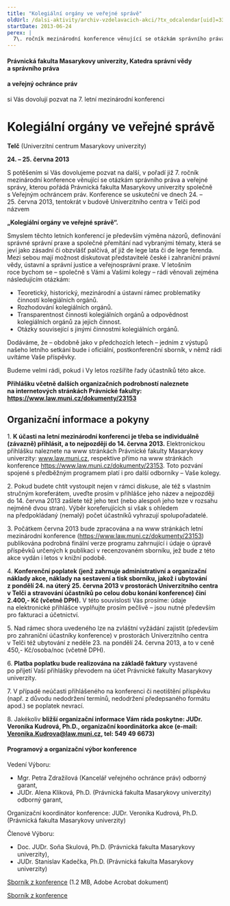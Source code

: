 ```yaml
---
title: "Kolegiální orgány ve veřejné správě"
oldUrl: /dalsi-aktivity/archiv-vzdelavacich-akci/?tx_odcalendar[uid]=33&cHash=2930d6dafdea0e3ecb30c3c0da1fadd6
startDate: 2013-06-24
perex: |
  7\. ročník mezinárodní konference věnující se otázkám správního práva a veřejné správy, kterou pořádá Právnická fakulta Masarykovy univerzity společně s veřejným ochráncem práv.
---
```


<h4>Právnická fakulta Masarykovy univerzity, Katedra správní vědy a správního práva</h4><h4>a veřejný ochránce práv</h4><p>si Vás dovolují pozvat na 7. letní mezinárodní konferenci</p><h1>Kolegiální orgány ve veřejné správě</h1><p><b>Telč</b> (Univerzitní centrum Masarykovy univerzity)</p>

<p><b>24. – 25. června 2013</b></p>
<p>S potěšením si Vás dovolujeme pozvat na další, v pořadí již 7. ročník mezinárodní konference věnující se otázkám správního práva a veřejné správy, kterou pořádá Právnická fakulta Masarykovy univerzity společně s Veřejným ochráncem práv. Konference se uskuteční ve dnech 24. – 25. června 2013, tentokrát v budově Univerzitního centra v Telči pod názvem</p>
<p><b>„Kolegiální orgány ve veřejné správě“.</b></p>
<p>Smyslem těchto letních konferencí je především výměna názorů, definování správné správní praxe a společné přemítání nad vybranými tématy, která se jeví jako zásadní či obzvlášť palčivá, ať již de lege lata či de lege ferenda. Mezi sebou mají možnost diskutovat představitelé české i zahraniční právní vědy, ústavní a správní justice a veřejnosprávní praxe. V letošním roce bychom se – společně s Vámi a Vašimi kolegy – rádi věnovali zejména následujícím otázkám:</p><ul><li>Teoretický, historický, mezinárodní a ústavní rámec problematiky činností kolegiálních orgánů.</li><li>Rozhodování kolegiálních orgánů.</li><li>Transparentnost činnosti kolegiálních orgánů a odpovědnost kolegiálních orgánů za jejich činnost.</li><li>Otázky související s jinými činnostmi kolegiálních orgánů.</li></ul><p>Dodáváme, že – obdobně jako v předchozích letech – jedním z výstupů našeho letního setkání bude i oficiální, postkonferenční sborník, v němž rádi uvítáme Vaše příspěvky.         </p>
<p>Budeme velmi rádi, pokud i Vy letos rozšíříte řady účastníků této akce.</p>
<p><b>Přihlášku včetně dalších organizačních podrobností naleznete na internetových stránkách Právnické fakulty: <a href="https://www.law.muni.cz/dokumenty/23153" target="_blank">https://www.law.muni.cz/dokumenty/23153</a> </b></p><h2>Organizační informace a pokyny</h2><p>1. <b>K účasti na letní mezinárodní konferenci je třeba se individuálně (závazně) přihlásit, a to nejpozději do 14. června 2013.</b> Elektronickou přihlášku naleznete na www stránkách Právnické fakulty Masarykovy univerzity: <a href="http://www.law.muni.cz/" target="_blank"><a href="http://www.law.muni.cz/" target="_blank">www.law.muni.cz</a></a>, respektive přímo na www stránkách konference <a href="https://www.law.muni.cz/dokumenty/23153" target="_blank">https://www.law.muni.cz/dokumenty/23153</a>. Toto pozvání spojené s předběžným programem platí i pro další odborníky – Vaše kolegy.</p>
<p>2. Pokud budete chtít vystoupit nejen v rámci diskuse, ale též s vlastním stručným koreferátem, uveďte prosím v přihlášce jeho název a nejpozději do 14. června 2013 zašlete též jeho text (nebo alespoň jeho teze v rozsahu nejméně dvou stran). Výběr koreferujících si však s ohledem na předpokládaný (nemalý) počet účastníků vyhrazují spolupořadatelé.</p>
<p>3. Počátkem června 2013 bude zpracována a na www stránkách letní mezinárodní konference (<a href="https://www.law.muni.cz/dokumenty/23153" target="_blank">https://www.law.muni.cz/dokumenty/23153</a>) publikována podrobná finální verze programu zahrnující i údaje o úpravě příspěvků určených k publikaci v recenzovaném sborníku, jež bude z této akce vydán i letos v knižní podobě.</p>
<p>4. <b>Konferenční poplatek</b> <b>(jenž zahrnuje administrativní a organizační náklady akce, náklady na sestavení a tisk sborníku, jakož i ubytování z pondělí 24. na úterý 25. června 2013 v prostorách Univerzitního centra v Telči a stravování účastníků po celou dobu konání konference) činí 2.400,- Kč (včetně DPH).</b> V této souvislosti Vás prosíme: údaje na elektronické přihlášce vyplňujte prosím pečlivě – jsou nutné především pro fakturaci a účetnictví.</p>
<p>5. Nad rámec shora uvedeného lze na zvláštní vyžádání zajistit (především pro zahraniční účastníky konference) v prostorách Univerzitního centra v Telči též ubytování z neděle 23. na pondělí 24. června 2013, a to v ceně 450,- Kč/osoba/noc (včetně DPH).</p>
<p>6. <b>Platba poplatku bude realizována na základě faktury</b> vystavené po přijetí Vaší přihlášky převodem na účet Právnické fakulty Masarykovy univerzity.</p>
<p>7. V případě neúčasti přihlášeného na konferenci či neotištění příspěvku (např. z důvodu nedodržení termínů, nedodržení předepsaného formátu apod.) se poplatek nevrací.</p>
<p>8. Jakékoliv <b>bližší organizační informace Vám ráda poskytne: JUDr. Veronika Kudrová, Ph.D., organizační koordinátorka akce (e-mail: </b><a href="mailto:Veronika.Kudrova@law.muni.cz"><b>Veronika.Kudrova@law.muni.cz</b></a><b>, tel: 549 49 6673)</b></p><h4>Programový a organizační výbor konference</h4><p>Vedení Výboru: </p><ul><li>Mgr. Petra Zdražilová (Kancelář veřejného ochránce práv) odborný garant,</li><li>JUDr. Alena Kliková, Ph.D. (Právnická fakulta Masarykovy univerzity) odborný garant,</li></ul><p>Organizační koordinátor konference: JUDr. Veronika Kudrová, Ph.D. (Právnická fakulta Masarykovy univerzity)</p>
<p>Členové Výboru: </p><ul><li>Doc. JUDr. Soňa Skulová, Ph.D. (Právnická fakulta Masarykovy univerzity), </li><li>JUDr. Stanislav Kadečka, Ph.D. (Právnická fakulta Masarykovy univerzity)</li></ul><p><a href="https://www.ochrance.cz/uploads-import/Publikace/Kolegialni_organy.pdf" target="_blank">Sborník z konference</a> (1.2 MB, Adobe Acrobat dokument)</p>
<p><a href="https://www.ochrance.cz/uploads-import/Publikace/Kolegialni_organy.pdf" target="_blank">Sborník z konference</a></p>
